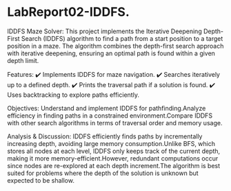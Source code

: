 # LabReport02-IDDFS.
 IDDFS Maze Solver:
This project implements the Iterative Deepening Depth-First Search (IDDFS) algorithm to find a path from a start position to a target position in a maze. The algorithm combines the depth-first search approach with iterative deepening, ensuring an optimal path is found within a given depth limit.

 Features:
✔️ Implements IDDFS for maze navigation.
✔️ Searches iteratively up to a defined depth.
✔️ Prints the traversal path if a solution is found.
✔️ Uses backtracking to explore paths efficiently.

 Objectives:
Understand and implement IDDFS for pathfinding.Analyze efficiency in finding paths in a constrained environment.Compare IDDFS with other search algorithms in terms of traversal order and memory usage.

Analysis & Discussion:
IDDFS efficiently finds paths by incrementally increasing depth, avoiding large memory consumption.Unlike BFS, which stores all nodes at each level, IDDFS only keeps track of the current depth, making it more memory-efficient.However, redundant computations occur since nodes are re-explored at each depth increment.The algorithm is best suited for problems where the depth of the solution is unknown but expected to be shallow.

